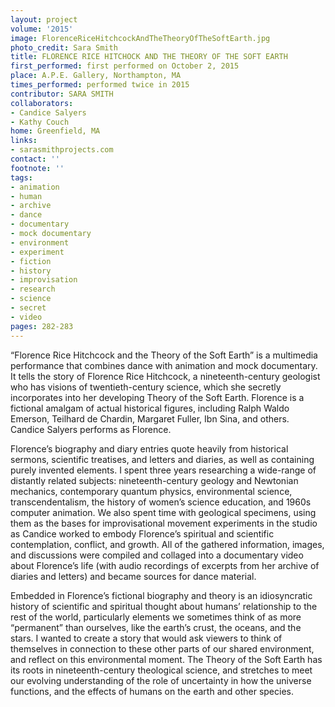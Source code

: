 ```yaml
---
layout: project
volume: '2015'
image: FlorenceRiceHitchcockAndTheTheoryOfTheSoftEarth.jpg
photo_credit: Sara Smith
title: FLORENCE RICE HITCHOCK AND THE THEORY OF THE SOFT EARTH
first_performed: first performed on October 2, 2015
place: A.P.E. Gallery, Northampton, MA
times_performed: performed twice in 2015
contributor: SARA SMITH
collaborators:
- Candice Salyers
- Kathy Couch
home: Greenfield, MA
links:
- sarasmithprojects.com
contact: ''
footnote: ''
tags:
- animation
- human
- archive
- dance
- documentary
- mock documentary
- environment
- experiment
- fiction
- history
- improvisation
- research
- science
- secret
- video
pages: 282-283
---
```


“Florence Rice Hitchcock and the Theory of the Soft Earth” is a multimedia performance that combines dance with animation and mock documentary. It tells the story of Florence Rice Hitchcock, a nineteenth-century geologist who has visions of twentieth-century science, which she secretly incorporates into her developing Theory of the Soft Earth. Florence is a fictional amalgam of actual historical figures, including Ralph Waldo Emerson, Teilhard de Chardin, Margaret Fuller, Ibn Sina, and others. Candice Salyers performs as Florence.

Florence’s biography and diary entries quote heavily from historical sermons, scientific treatises, and letters and diaries, as well as containing purely invented elements. I spent three years researching a wide-range of distantly related subjects: nineteenth-century geology and Newtonian mechanics, contemporary quantum physics, environmental science, transcendentalism, the history of women’s science education, and 1960s computer animation. We also spent time with geological specimens, using them as the bases for improvisational movement experiments in the studio as Candice worked to embody Florence’s spiritual and scientific contemplation, conflict, and growth. All of the gathered information, images, and discussions were compiled and collaged into a documentary video about Florence’s life (with audio recordings of excerpts from her archive of diaries and letters) and became sources for dance material.

Embedded in Florence’s fictional biography and theory is an idiosyncratic history of scientific and spiritual thought about humans’ relationship to the rest of the world, particularly elements we sometimes think of as more “permanent” than ourselves, like the earth’s crust, the oceans, and the stars. I wanted to create a story that would ask viewers to think of themselves in connection to these other parts of our shared environment, and reflect on this environmental moment. The Theory of the Soft Earth has its roots in nineteenth-century theological science, and stretches to meet our evolving understanding of the role of uncertainty in how the universe functions, and the effects of humans on the earth and other species.
